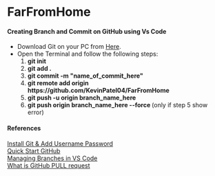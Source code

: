 # FarFromHome

#### Creating Branch and Commit on GitHub using Vs Code

<ul>
  <li>
    Download Git on your PC from <a href="https://git-scm.com/download">Here</a>.
  </li>
  <li>
    Open the Terminal and follow the following steps:
    <ol>
      <li>
        <b>git init</b>
      </li>
      <li>
        <b>git add .</b>
      </li>
      <li>
        <b>git commit -m "name_of_commit_here"</b>
      </li>
      <li>
        <b>git remote add origin https://github.com/KevinPatel04/FarFromHome</b>
      </li>
      <li>
        <b>git push -u origin branch_name_here</b>
      </li>
      <li>
        <b>git push origin branch_name_here --force </b> (only if step 5 show error)
      </li>
    </ol>
  </li>
</ul>

#### References
<a href="https://www.atlassian.com/git/tutorials/install-git">Install Git & Add Username Password</a><br />
<a href="https://www.youtube.com/watch?v=kVow5q53WG8">Quick Start GitHub</a><br />
<a href="https://www.youtube.com/watch?v=X9-iaXfKY5g">Managing Branches in VS Code</a><br />
<a href="https://www.youtube.com/watch?v=e3bjQX9jIBk">What is GitHub PULL request</a>
